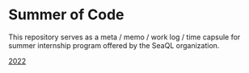 # Summer of Code

This repository serves as a meta / memo / work log / time capsule for summer internship program offered by the SeaQL organization.  

[2022](/2022)

